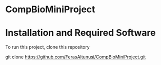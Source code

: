 # CompBioMiniProject
# Installation and Required Software 
To run this project, clone this repository

git clone https://github.com/FerasAltunusi/CompBioMiniProject.git
